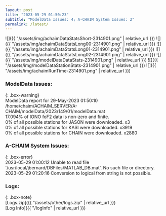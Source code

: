 ```yaml
---
layout: post
title: "2023-05-29 01:50:23"
subtitle: "ModelData Issues: 4; A-CHAIM System Issues: 2"
permalink: /latest/
---
```


![]({{ "/assets/img/achaimDataStatsShort-2314901.png" | relative_url }})
![]({{ "/assets/img/achaimDataStatsLong00-2314901.png" | relative_url }})
![]({{ "/assets/img/achaimDataStatsLong01-2314901.png" | relative_url }})
![]({{ "/assets/img/achaimDataStatsLong02-2314901.png" | relative_url }})
![]({{ "/assets/img/modelDataDataStats-2314901.png" | relative_url }})
![]({{ "/assets/img/modelDataStationStats-2314901.png" | relative_url }})
![]({{ "/assets/img/achaimRunTime-2314901.png" | relative_url }})


### ModelData Issues:  
  
{: .box-warning}  
 ModelData report for 29-May-2023 01:50:10   
 /home/chaim/ACHAIM_SERVER/A-CHAIM/modelData/2023/149/01/modelData.mat   
 17.094% of IONO foF2 data is non-zero and finite.   
 0% of all possible stations for JASON were downloaded. x3   
 0% of all possible stations for KASI were downloaded. x3919   
 0% of all possible stations for CHAIN were downloaded. x2880   
  
### A-CHAIM System Issues:  
  
{: .box-error}  
2023-05-29 01:00:12 Unable to read file '/usr/local/jbernard/DBFiles/MATLAB_DB.mat'. No such file or directory.  
2023-05-29 01:20:16 Conversion to logical from string is not possible.  

### Logs:  
  
{: .box-note}  
[Logs.zip]({{ "/assets/other/logs.zip" | relative_url }})  
[Log Info]({{ "/logInfo" | relative_url }})  
